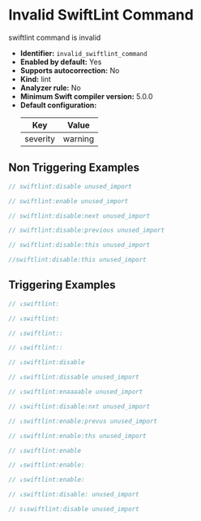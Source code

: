 # Invalid SwiftLint Command

swiftlint command is invalid

* **Identifier:** `invalid_swiftlint_command`
* **Enabled by default:** Yes
* **Supports autocorrection:** No
* **Kind:** lint
* **Analyzer rule:** No
* **Minimum Swift compiler version:** 5.0.0
* **Default configuration:**
  <table>
  <thead>
  <tr><th>Key</th><th>Value</th></tr>
  </thead>
  <tbody>
  <tr>
  <td>
  severity
  </td>
  <td>
  warning
  </td>
  </tr>
  </tbody>
  </table>

## Non Triggering Examples

```swift
// swiftlint:disable unused_import
```

```swift
// swiftlint:enable unused_import
```

```swift
// swiftlint:disable:next unused_import
```

```swift
// swiftlint:disable:previous unused_import
```

```swift
// swiftlint:disable:this unused_import
```

```swift
//swiftlint:disable:this unused_import
```

## Triggering Examples

```swift
// ↓swiftlint:
```

```swift
// ↓swiftlint: 
```

```swift
// ↓swiftlint::
```

```swift
// ↓swiftlint:: 
```

```swift
// ↓swiftlint:disable
```

```swift
// ↓swiftlint:dissable unused_import
```

```swift
// ↓swiftlint:enaaaable unused_import
```

```swift
// ↓swiftlint:disable:nxt unused_import
```

```swift
// ↓swiftlint:enable:prevus unused_import
```

```swift
// ↓swiftlint:enable:ths unused_import
```

```swift
// ↓swiftlint:enable
```

```swift
// ↓swiftlint:enable:
```

```swift
// ↓swiftlint:enable: 
```

```swift
// ↓swiftlint:disable: unused_import
```

```swift
// s↓swiftlint:disable unused_import
```